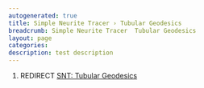 ```yaml
---
autogenerated: true
title: Simple Neurite Tracer › Tubular Geodesics
breadcrumb: Simple Neurite Tracer  Tubular Geodesics
layout: page
categories: 
description: test description
---
```


1.  REDIRECT [SNT: Tubular Geodesics](SNT__Tubular_Geodesics "wikilink")

